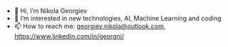 - 👋 Hi, I’m Nikola Georgiev
- 👀 I’m interested in new technologies, AI, Machine Learning and coding
- 📫 How to reach me: georgiev.nikola@outlook.com, https://www.linkedin.com/in/georgni/

<!---
nikogeo/nikogeo is a ✨ special ✨ repository because its `README.md` (this file) appears on your GitHub profile.
You can click the Preview link to take a look at your changes.
--->
